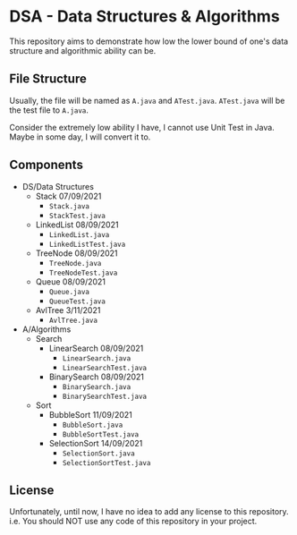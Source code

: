 # DSA - Data Structures & Algorithms

This repository aims to demonstrate how low the lower bound of one's data structure and algorithmic ability can be.

## File Structure

Usually, the file will be named as `A.java` and `ATest.java`. `ATest.java` will be the test file to `A.java`.

Consider the extremely low ability I have, I cannot use Unit Test in Java. Maybe in some day, I will convert it to.

## Components

- DS/Data Structures
    - Stack 07/09/2021
        - ```Stack.java```
        - ```StackTest.java```
    - LinkedList 08/09/2021
        - ```LinkedList.java```
        - ```LinkedListTest.java```
    - TreeNode 08/09/2021
        - ```TreeNode.java```
        - ```TreeNodeTest.java```
    - Queue 08/09/2021
        - ```Queue.java```
        - ```QueueTest.java```
    - AvlTree 3/11/2021
        - ```AvlTree.java```
- A/Algorithms
    - Search
        - LinearSearch 08/09/2021
            - ```LinearSearch.java```
            - ```LinearSearchTest.java```
        - BinarySearch 08/09/2021
            - ```BinarySearch.java```
            - ```BinarySearchTest.java```
    - Sort
        - BubbleSort 11/09/2021
            - ```BubbleSort.java```
            - ```BubbleSortTest.java```
        - SelectionSort 14/09/2021
            - ```SelectionSort.java```
            - ```SelectionSortTest.java```

## License

Unfortunately, until now, I have no idea to add any license to this repository. i.e. You should NOT use any code of this
repository in your project.